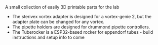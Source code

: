 A small collection of easily 3D printable parts for the lab 

- The sterivex vortex adapter is designed for a vortex-genie 2, but the adapter plate can be changed for any vortex.
- The pipette holders are designed for drummond pipette controllers. 
- The Tuberocker is a ESP32-based rocker for eppendorf tubes - build instructions and setup info to come
  
